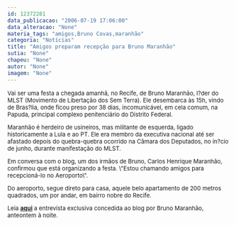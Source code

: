 ```yaml
---
id: 12372281
data_publicacao: "2006-07-19 17:06:00"
data_alteracao: "None"
materia_tags: "amigos,Bruno Covas,maranhão"
categoria: "Notícias"
title: "Amigos preparam recepção para Bruno Maranhão"
sutia: "None"
chapeu: "None"
autor: "None"
imagem: "None"
---
```

<p><FONT size=2></p>
<p><P>Vai ser uma festa a chegada amanhã, no Recife, de Bruno Maranhão, l?der do MLST (Movimento de Libertação dos Sem Terra). Ele desembarca às 15h, vindo de Bras?lia, onde ficou preso por 38 dias, incomunicável, em cela comum, na Papuda, principal complexo penitenciário do Distrito Federal.</P></p>
<p><P>Maranhão é herdeiro de usineiros, mas militante de esquerda, ligado historicamente a Lula e ao PT. Ele era membro da executiva nacional até ser afastado depois do quebra-quebra ocorrido na Câmara dos Deputados, no in?cio de junho, durante manifestação do MLST.</P></p>
<p><P>Em conversa com o blog, um dos irmãos de Bruno, Carlos Henrique Maranhão, confirmou que está organizando a festa. \"Estou chamando amigos para recepcioná-lo no Aeroporto\".</P></p>
<p><P>Do aeroporto,&nbsp;segue direto para casa, aquele belo apartamento de 200 metros quadrados, um por andar,&nbsp;em bairro nobre do Recife.</P></p>
<p><P>Leia <STRONG><A href=\"https://jc3.uol.com.br/blogs/jc/2006/07/18/index.php#117\" target=_blank>aqui</A></STRONG> a entrevista exclusiva concedida ao blog por Bruno Maranhão, anteontem à noite.</P></FONT> </p>
